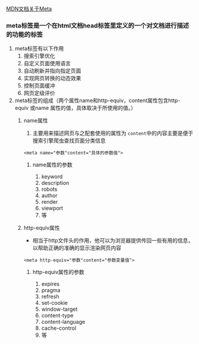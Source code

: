 [MDN文档关于Meta](https://developer.mozilla.org/zh-CN/docs/Web/HTML/Element/meta)
### meta标签是一个在html文档head标签里定义的一个对文档进行描述的功能的标签
1. meta标签有以下作用
   1. 搜索引擎优化
   2. 自定义页面使用语言
   3. 自动刷新并指向指定页面
   4. 实现网页转换的动态效果
   5. 控制页面缓冲
   6. 网页定级评价
2. meta标签的组成（两个属性name和http-equiv，content属性包含http-equiv 或name 属性的值，具体取决于所使用的值。）
   1. name属性
        1. 主要用来描述网页与之配套使用的属性为 `content`中的内容主要是便于搜索引擎爬虫查找页面分类信息
        ```
        <meta name="参数"content="具体的参数值">
        ``` 
        1. name属性的参数
         
             1. keyword
             2. description
             3. robots
             4. author
             5. render
             6. viewport
             7. 等
            
    1. http-equiv属性
        - 相当于http文件头的作用，他可以为浏览器提供传回一些有用的信息，以帮助正确的准确的显示渲染网页内容
        ```
        <meta http-equiv="参数"content="参数变量值">
        ```
        
        1. http-equiv属性的参数
         
             1. expires
             2. pragma
             3. refresh
             4. set-cookie
             5. window-target
             6. content-type
             7. content-language
             8. cache-control
             9. 等